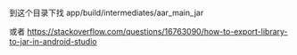 #

到这个目录下找 app/build/intermediates/aar_main_jar

或者 <https://stackoverflow.com/questions/16763090/how-to-export-library-to-jar-in-android-studio>
